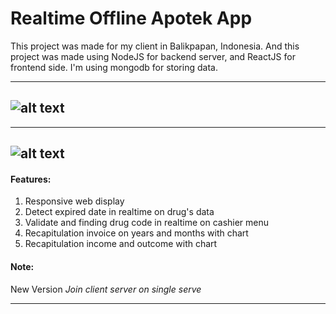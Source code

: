 # Realtime Offline Apotek App

This project was made for my client in Balikpapan, Indonesia. And this project was made using NodeJS for backend 
server, and ReactJS for frontend side. I'm using mongodb for storing data.

---
![alt text](https://image.ibb.co/j85DpJ/dashboard_apotek.png)
---
---
![alt text](https://image.ibb.co/d5CRRy/mobile.png)
---

#### Features: ####
1. Responsive web display
2. Detect expired date in realtime on drug's data
3. Validate and finding drug code in realtime on cashier menu
4. Recapitulation invoice on years and months with chart
5. Recapitulation income and outcome with chart

#### Note: ####
New Version
<i> Join client server on single serve </i>
___


